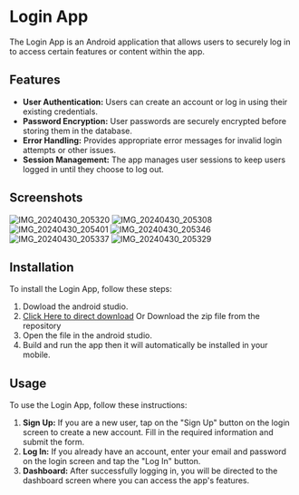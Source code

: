 <h1>Login App</h1>
<p>The Login App is an Android application that allows users to securely log in to access certain features or content within the app.</p>
<h2>Features</h2>
<ul>
  <li>
    <b>User Authentication:</b> Users can create an account or log in using their existing credentials.
  </li>
  <li>
    <b>Password Encryption:</b> User passwords are securely encrypted before storing them in the database.
  </li>
  <li>
    <b>Error Handling:</b> Provides appropriate error messages for invalid login attempts or other issues.
  </li>
  <li>
    <b>Session Management:</b> The app manages user sessions to keep users logged in until they choose to log out.
  </li>
</ul>
<h2>Screenshots</h2>

![IMG_20240430_205320](https://github.com/Dithinvijay/LoginApp/assets/123413489/85ab6fe5-70a5-4ef7-b457-2e7f05efa587)
![IMG_20240430_205308](https://github.com/Dithinvijay/LoginApp/assets/123413489/a9beb3b4-3d44-4fd6-b68b-ba18c3539087)
![IMG_20240430_205401](https://github.com/Dithinvijay/LoginApp/assets/123413489/713094f7-e5d1-4451-9b86-93623c1e7bd1)
![IMG_20240430_205346](https://github.com/Dithinvijay/LoginApp/assets/123413489/65df3165-f283-4e6a-9ae5-d716c15f5aec)
![IMG_20240430_205337](https://github.com/Dithinvijay/LoginApp/assets/123413489/d236ae64-3918-46d5-97af-879246bfebc5)
![IMG_20240430_205329](https://github.com/Dithinvijay/LoginApp/assets/123413489/bba0542a-b498-44c1-92aa-e3000cbce627)

<h2>Installation</h2>
<p>To install the Login App, follow these steps:</p>
<ol>
  <li>
    Dowload the android studio.
  </li>
  <li>
    <a href="https://github.com/Dithinvijay/LoginApp/archive/refs/heads/master.zip">Click Here to direct download</a> Or
    Download the zip file from the repository
  </li>
  <li>
    Open the file in the android studio.
  </li>
  <li>
    Build and run the app then it will automatically be installed in your mobile.
  </li>
</ol>
<h2>Usage</h2>
<p>To use the Login App, follow these instructions:</p>
<ol>
  <li>
    <b>Sign Up:</b> If you are a new user, tap on the "Sign Up" button on the login screen to create a new account. Fill in the required information and submit the form.
  </li>
  <li>
    <b>Log In:</b> If you already have an account, enter your email and password on the login screen and tap the "Log In" button.
  </li>
  <li>
    <b>Dashboard:</b> After successfully logging in, you will be directed to the dashboard screen where you can access the app's features.
  </li>
</ol>
